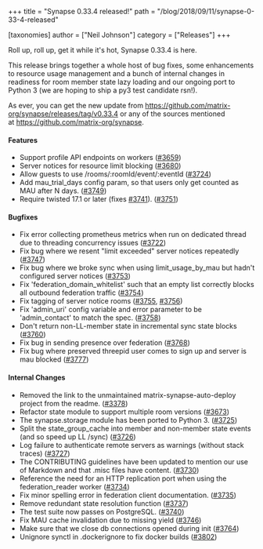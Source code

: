 +++
title = "Synapse 0.33.4 released!"
path = "/blog/2018/09/11/synapse-0-33-4-released"

[taxonomies]
author = ["Neil Johnson"]
category = ["Releases"]
+++

Roll up, roll up, get it while it's hot, Synapse 0.33.4 is here.

This release brings together a whole host of bug fixes, some enhancements to resource usage management and a bunch of internal changes in readiness for room member state lazy loading and our ongoing port to Python 3 (we are hoping to ship a py3 test candidate rsn!).

As ever, you can get the new update from <a href="https://github.com/matrix-org/synapse/releases/tag/v0.33.4">https://github.com/matrix-org/synapse/releases/tag/v0.33.4</a> or any of the sources mentioned at <a href="https://github.com/matrix-org/synapse">https://github.com/matrix-org/synapse</a>.
<h4>Features</h4>
<ul>
 	<li>Support profile API endpoints on workers (<a href="https://github.com/matrix-org/synapse/issues/3659">#3659</a>)</li>
 	<li>Server notices for resource limit blocking (<a href="https://github.com/matrix-org/synapse/issues/3680">#3680</a>)</li>
 	<li>Allow guests to use /rooms/:roomId/event/:eventId (<a href="https://github.com/matrix-org/synapse/issues/3724">#3724</a>)</li>
 	<li>Add mau_trial_days config param, so that users only get counted as MAU after N days. (<a href="https://github.com/matrix-org/synapse/issues/3749">#3749</a>)</li>
 	<li>Require twisted 17.1 or later (fixes <a href="https://github.com/matrix-org/synapse/issues/3741">#3741</a>). (<a href="https://github.com/matrix-org/synapse/issues/3751">#3751</a>)</li>
</ul>
<h4>Bugfixes</h4>
<ul>
 	<li>Fix error collecting prometheus metrics when run on dedicated thread due to threading concurrency issues (<a href="https://github.com/matrix-org/synapse/issues/3722">#3722</a>)</li>
 	<li>Fix bug where we resent "limit exceeded" server notices repeatedly (<a href="https://github.com/matrix-org/synapse/issues/3747">#3747</a>)</li>
 	<li>Fix bug where we broke sync when using limit_usage_by_mau but hadn't configured server notices (<a href="https://github.com/matrix-org/synapse/issues/3753">#3753</a>)</li>
 	<li>Fix 'federation_domain_whitelist' such that an empty list correctly blocks all outbound federation traffic (<a href="https://github.com/matrix-org/synapse/issues/3754">#3754</a>)</li>
 	<li>Fix tagging of server notice rooms (<a href="https://github.com/matrix-org/synapse/issues/3755">#3755</a>, <a href="https://github.com/matrix-org/synapse/issues/3756">#3756</a>)</li>
 	<li>Fix 'admin_uri' config variable and error parameter to be 'admin_contact' to match the spec. (<a href="https://github.com/matrix-org/synapse/issues/3758">#3758</a>)</li>
 	<li>Don't return non-LL-member state in incremental sync state blocks (<a href="https://github.com/matrix-org/synapse/issues/3760">#3760</a>)</li>
 	<li>Fix bug in sending presence over federation (<a href="https://github.com/matrix-org/synapse/issues/3768">#3768</a>)</li>
 	<li>Fix bug where preserved threepid user comes to sign up and server is mau blocked (<a href="https://github.com/matrix-org/synapse/issues/3777">#3777</a>)</li>
</ul>
<h4>Internal Changes</h4>
<ul>
 	<li>Removed the link to the unmaintained matrix-synapse-auto-deploy project from the readme. (<a href="https://github.com/matrix-org/synapse/issues/3378">#3378</a>)</li>
 	<li>Refactor state module to support multiple room versions (<a href="https://github.com/matrix-org/synapse/issues/3673">#3673</a>)</li>
 	<li>The synapse.storage module has been ported to Python 3. (<a href="https://github.com/matrix-org/synapse/issues/3725">#3725</a>)</li>
 	<li>Split the state_group_cache into member and non-member state events (and so speed up LL /sync) (<a href="https://github.com/matrix-org/synapse/issues/3726">#3726</a>)</li>
 	<li>Log failure to authenticate remote servers as warnings (without stack traces) (<a href="https://github.com/matrix-org/synapse/issues/3727">#3727</a>)</li>
 	<li>The CONTRIBUTING guidelines have been updated to mention our use of Markdown and that .misc files have content. (<a href="https://github.com/matrix-org/synapse/issues/3730">#3730</a>)</li>
 	<li>Reference the need for an HTTP replication port when using the federation_reader worker (<a href="https://github.com/matrix-org/synapse/issues/3734">#3734</a>)</li>
 	<li>Fix minor spelling error in federation client documentation. (<a href="https://github.com/matrix-org/synapse/issues/3735">#3735</a>)</li>
 	<li>Remove redundant state resolution function (<a href="https://github.com/matrix-org/synapse/issues/3737">#3737</a>)</li>
 	<li>The test suite now passes on PostgreSQL. (<a href="https://github.com/matrix-org/synapse/issues/3740">#3740</a>)</li>
 	<li>Fix MAU cache invalidation due to missing yield (<a href="https://github.com/matrix-org/synapse/issues/3746">#3746</a>)</li>
 	<li>Make sure that we close db connections opened during init (<a href="https://github.com/matrix-org/synapse/issues/3764">#3764</a>)</li>
 	<li>Unignore synctl in .dockerignore to fix docker builds (<a href="https://github.com/matrix-org/synapse/issues/3802">#3802</a>)</li>
</ul>
&nbsp;
